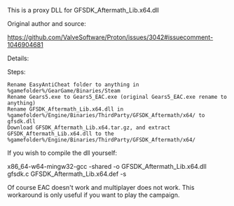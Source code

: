 This is a proxy DLL for GFSDK_Aftermath_Lib.x64.dll

Original author and source:

https://github.com/ValveSoftware/Proton/issues/3042#issuecomment-1046904681

Details:

Steps:

    Rename EasyAntiCheat folder to anything in %gamefolder%/GearGame/Binaries/Steam
    Rename Gears5.exe to Gears5_EAC.exe (original Gears5_EAC.exe rename to anything)
    Rename GFSDK_Aftermath_Lib.x64.dll in %gamefolder%/Engine/Binaries/ThirdParty/GFSDK_Aftermath/x64/ to gfsdk.dll
    Download GFSDK_Aftermath_Lib.x64.tar.gz, and extract GFSDK_Aftermath_Lib.x64.dll to the %gamefolder%/Engine/Binaries/ThirdParty/GFSDK_Aftermath/x64/

If you wish to compile the dll yourself:

x86_64-w64-mingw32-gcc -shared -o GFSDK_Aftermath_Lib.x64.dll gfsdk.c GFSDK_Aftermath_Lib.x64.def -s

Of course EAC doesn't work and multiplayer does not work. This workaround is only useful if you want to play the campaign.

